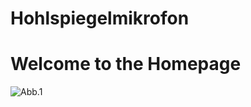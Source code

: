 # Hohlspiegelmikrofon
# Welcome to the Homepage

![Abb.1](https://github.com/LMShidi/Hohlspiegelmikrofon/IMG_1125.JPG)
